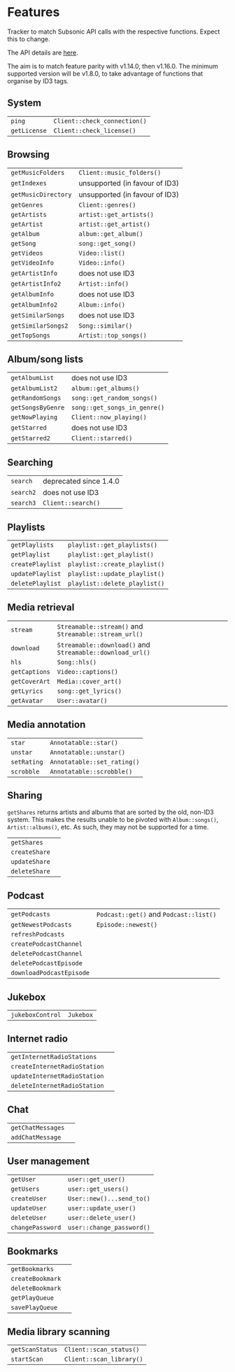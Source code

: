 # Features

Tracker to match Subsonic API calls with the respective functions. Expect this
to change.

The API details are [here](http://www.subsonic.org/pages/api.jsp).

The aim is to match feature parity with v1.14.0, then v1.16.0. The minimum
supported version will be v1.8.0, to take advantage of functions that organise
by ID3 tags.

## System

|              |                              |
|--------------|------------------------------|
| `ping`       | `Client::check_connection()` |
| `getLicense` | `Client::check_license()`    |

## Browsing

|                     |                                |
|---------------------|--------------------------------|
| `getMusicFolders`   | `Client::music_folders()`      |
| `getIndexes`        | unsupported (in favour of ID3) |
| `getMusicDirectory` | unsupported (in favour of ID3) |
| `getGenres`         | `Client::genres()`             |
| `getArtists`        | `artist::get_artists()`        |
| `getArtist`         | `artist::get_artist()`         |
| `getAlbum`          | `album::get_album()`           |
| `getSong`           | `song::get_song()`             |
| `getVideos`         | `Video::list()`                |
| `getVideoInfo`      | `Video::info()`                |
| `getArtistInfo`     | does not use ID3               |
| `getArtistInfo2`    | `Artist::info()`               |
| `getAlbumInfo`      | does not use ID3               |
| `getAlbumInfo2`     | `Album::info()`                |
| `getSimilarSongs`   | does not use ID3               |
| `getSimilarSongs2`  | `Song::similar()`              |
| `getTopSongs`       | `Artist::top_songs()`          |

## Album/song lists

|                   |                              |
|-------------------|------------------------------|
| `getAlbumList`    | does not use ID3             |
| `getAlbumList2`   | `album::get_albums()`        |
| `getRandomSongs`  | `song::get_random_songs()`   |
| `getSongsByGenre` | `song::get_songs_in_genre()` |
| `getNowPlaying`   | `Client::now_playing()`      |
| `getStarred`      | does not use ID3             |
| `getStarred2`     | `Client::starred()`          |

## Searching

|           |                        |
|-----------|------------------------|
| `search`  | deprecated since 1.4.0 |
| `search2` | does not use ID3       |
| `search3` | `Client::search()`     |

## Playlists

|                  |                               |
|------------------|-------------------------------|
| `getPlaylists`   | `playlist::get_playlists()`   |
| `getPlaylist`    | `playlist::get_playlist()`    |
| `createPlaylist` | `playlist::create_playlist()` |
| `updatePlaylist` | `playlist::update_playlist()` |
| `deletePlaylist` | `playlist::delete_playlist()` |

## Media retrieval

|               |                                                           |
|---------------|-----------------------------------------------------------|
| `stream`      | `Streamable::stream()` and `Streamable::stream_url()`     |
| `download`    | `Streamable::download()` and `Streamable::download_url()` |
| `hls`         | `Song::hls()`                                             |
| `getCaptions` | `Video::captions()`                                       |
| `getCoverArt` | `Media::cover_art()`                                      |
| `getLyrics`   | `song::get_lyrics()`                                      |
| `getAvatar`   | `User::avatar()`                                          |

## Media annotation

|             |                             |
|-------------|-----------------------------|
| `star`      | `Annotatable::star()`       |
| `unstar`    | `Annotatable::unstar()`     |
| `setRating` | `Annotatable::set_rating()` |
| `scrobble`  | `Annotatable::scrobble()`   |

## Sharing

`getShares` returns artists and albums that are sorted by the old, non-ID3 system. This makes the results unable to 
be pivoted with `Album::songs()`, `Artist::albums()`, etc. As such, they may not be supported for a time.

|               |   |
|---------------|---|
| `getShares`   |   |
| `createShare` |   |
| `updateShare` |   |
| `deleteShare` |   |

## Podcast

|                          |                                        |
|--------------------------|----------------------------------------|
| `getPodcasts`            | `Podcast::get()` and `Podcast::list()` |
| `getNewestPodcasts`      | `Episode::newest()`                    |
| `refreshPodcasts`        |                                        |
| `createPodcastChannel`   |                                        |
| `deletePodcastChannel`   |                                        |
| `deletePodcastEpisode`   |                                        |
| `downloadPodcastEpisode` |                                        |

## Jukebox

|                  |           |
|------------------|-----------|
| `jukeboxControl` | `Jukebox` |

## Internet radio

|                              |   |
|------------------------------|---|
| `getInternetRadioStations`   |   |
| `createInternetRadioStation` |   |
| `updateInternetRadioStation` |   |
| `deleteInternetRadioStation` |   |
    
## Chat

|                   |   |
|-------------------|---|
| `getChatMessages` |   |
| `addChatMessage`  |   |
    
## User management

|                  |                           |
|------------------|---------------------------|
| `getUser`        | `user::get_user()`        |
| `getUsers`       | `user::get_users()`       |
| `createUser`     | `User::new()...send_to()` |
| `updateUser`     | `user::update_user()`     |
| `deleteUser`     | `user::delete_user()`     |
| `changePassword` | `user::change_password()` |

## Bookmarks

|                  |   |
|------------------|---|
| `getBookmarks`   |   |
| `createBookmark` |   |
| `deleteBookmark` |   |
| `getPlayQueue`   |   |
| `savePlayQueue`  |   |
    
## Media library scanning

|                 |                          |
|-----------------|--------------------------|
| `getScanStatus` | `Client::scan_status()`  |
| `startScan`     | `Client::scan_library()` |
